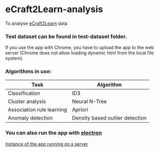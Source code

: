 # eCraft2Learn-analysis
To analyse [eCraft2Learn](http://project.ecraft2learn.eu) data

### Test dataset can be found in test-dataset folder.
If you use the app with Chrome, you have to upload the app to the web server (Chrome does not allow loading dynamic html from the local file system).

### Algorithms in use:
Task | Algorithm
--- | ---
Classification | ID3
Cluster analysis | Neural N-Tree
Association rule learning | Apriori
Anomaly detection | Density based outlier detection

### You can also run the app with [electron](https://electron.atom.io)

[Instance of the app running on a server](http://cs.uef.fi/~tapanit/ecraft2learn/analysis/)
